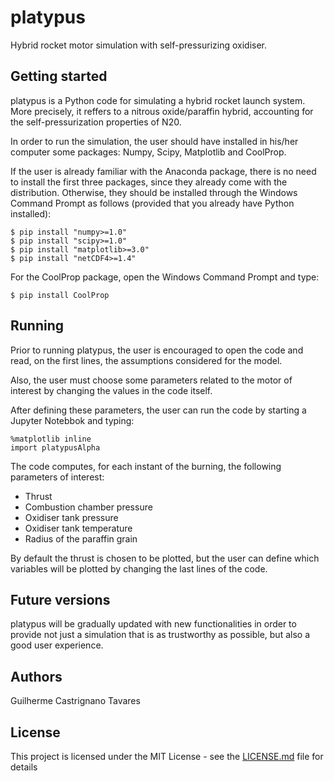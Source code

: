 # platypus

Hybrid rocket motor simulation with self-pressurizing oxidiser.

## Getting started

platypus is a Python code for simulating a hybrid rocket launch system. More precisely, it reffers to a nitrous oxide/paraffin hybrid, accounting for the self-pressurization properties of N20.

In order to run the simulation, the user should have installed in his/her computer some packages: Numpy, Scipy, Matplotlib and CoolProp.

If the user is already familiar with the Anaconda package, there is no need to install the first three packages, since they already come with the distribution. Otherwise, they should be installed through the  Windows Command Prompt as follows (provided that you already have Python installed):

```
$ pip install "numpy>=1.0"
$ pip install "scipy>=1.0"
$ pip install "matplotlib>=3.0"
$ pip install "netCDF4>=1.4"
```

For the CoolProp package, open the Windows Command Prompt and type:

```
$ pip install CoolProp
```

## Running

Prior to running platypus, the user is encouraged to open the code and read, on the first lines, the assumptions considered for the model. 

Also, the user must choose some parameters related to the motor of interest by changing the values in the code itself.

After defining these parameters, the user can run the code by starting a Jupyter Notebbok and typing:

```
%matplotlib inline
import platypusAlpha
```

The code computes, for each instant of the burning, the following parameters of interest:

- Thrust
- Combustion chamber pressure
- Oxidiser tank pressure
- Oxidiser tank temperature
- Radius of the paraffin grain

By default the thrust is chosen to be plotted, but the user can define which variables will be plotted by changing the last lines of the code.

## Future versions

platypus will be gradually updated with new functionalities in order to provide not just a simulation that is as trustworthy as possible, but also a good user experience.

## Authors

Guilherme Castrignano Tavares

## License

This project is licensed under the MIT License - see the [LICENSE.md](https://github.com/guilhermemd11/platypus/blob/master/LICENSE) file for details
